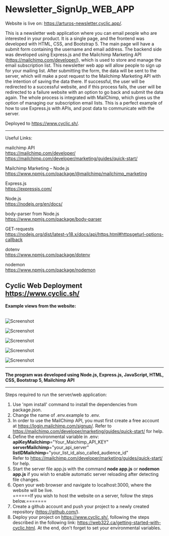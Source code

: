 # Newsletter_SignUp_WEB_APP

Website is live on: https://arturos-newsletter.cyclic.app/.

This is a newsletter web application where you can email people who are interested in your product. It is a single page, and the frontend was developed with HTML, CSS, and Bootstrap 5. The main page will have a submit form containing the username and email address. The backend side was developed using Express.js and the Mailchimp Marketing API (https://mailchimp.com/developer/), which is used to store and manage the email subscription list. This newsletter web app will allow people to sign up for your mailing list. After submitting the form, the data will be sent to the server, which will make a post request to the Mailchimp Marketing API with the intention of saving the data there. If successful, the user will be redirected to a successful website, and if this process fails, the user will be redirected to a failure website with an option to go back and submit the data again. The whole process is integrated with MailChimp, which gives us the option of managing our subscription email lists. This is a perfect example of how to use Express.js with APIs, and post data to communicate with the server.  

Deployed to https://www.cyclic.sh/. </br>

---

Useful Links:

mailchimp API</br>
https://mailchimp.com/developer/</br>
https://mailchimp.com/developer/marketing/guides/quick-start/</br>

Mailchimp Marketing – Node.js</br>
https://www.npmjs.com/package/@mailchimp/mailchimp_marketing</br>

Express.js</br>
https://expressjs.com/</br>

Node.js</br>
https://nodejs.org/en/docs/</br>

body-parser from Node.js</br>
https://www.npmjs.com/package/body-parser</br>

GET-requests</br>
https://nodejs.org/dist/latest-v18.x/docs/api/https.html#httpsgeturl-options-callback</br>

dotenv</br>
https://www.npmjs.com/package/dotenv</br>

nodemon</br>
https://www.npmjs.com/package/nodemon</br>

Cyclic Web Deployment</br>
https://www.cyclic.sh/</br>
---

**Example views from the website:**</br>
</br>


![Screenshot](docs/img/01_img.png)</br>


![Screenshot](docs/img/02_img.png)</br>


![Screenshot](docs/img/03_img.png)</br>


![Screenshot](docs/img/04_img.png)</br>


![Screenshot](docs/img/05_img.png)</br>

---

**The program was developed using Node.js, Express.js, JavaScript, HTML, CSS, Bootstrap 5, Mailchimp API**

---

Steps required to run the server/web application:</br>
1. Use 'npm install' command to install the dependencies from package.json.</br>
2. Change the name of .env.example to .env.</br>
3. In order to use the MailChimp API, you must first create a free account at https://login.mailchimp.com/signup/.
Refer to https://mailchimp.com/developer/marketing/guides/quick-start/ for help. </br>
4. Define the environmental variable in .env:</br>
**apiKeyMailchimp**="Your_Maichimp_API_KEY"</br>
**serverMailchimp**="your_api_server"</br>
**listIDMailchimp**="your_list_id_also_called_audience_id"</br>
Refer to https://mailchimp.com/developer/marketing/guides/quick-start/ for help. </br>
5. Start the server file app.js with the command **node app.js** or **nodemon app.js** if you wish to enable automatic server reloading after detecting file changes.</br>
6. Open your web browser and navigate to localhost:3000, where the website will be live.</br>
======If you wish to host the website on a server, follow the steps below.=======</br>
7. Create a github account and push your project to a newly created repository (https://github.com/). </br>
8. Deploy your project on https://www.cyclic.sh/, following the steps described in the following link: https://web322.ca/getting-started-with-cyclic.html. At the end, don't forget to set your environmental variables.
